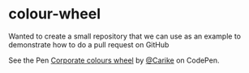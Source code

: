 # colour-wheel
Wanted to create a small repository that we can use as an example to demonstrate how to do a pull request on GitHub

See the Pen <a href="https://codepen.io/Carike/pen/bGGBxad"> Corporate colours wheel</a> by <a href="https://codepen.io/Carike">@Carike</a> on CodePen.
